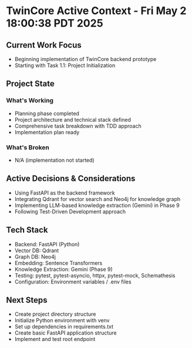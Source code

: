 # TwinCore Active Context - Fri May 2 18:00:38 PDT 2025

## Current Work Focus
- Beginning implementation of TwinCore backend prototype
- Starting with Task 1.1: Project Initialization

## Project State
### What's Working
- Planning phase completed
- Project architecture and technical stack defined
- Comprehensive task breakdown with TDD approach
- Implementation plan ready

### What's Broken
- N/A (implementation not started)

## Active Decisions & Considerations
- Using FastAPI as the backend framework
- Integrating Qdrant for vector search and Neo4j for knowledge graph
- Implementing LLM-based knowledge extraction (Gemini) in Phase 9
- Following Test-Driven Development approach

## Tech Stack
- Backend: FastAPI (Python)
- Vector DB: Qdrant
- Graph DB: Neo4j
- Embedding: Sentence Transformers
- Knowledge Extraction: Gemini (Phase 9)
- Testing: pytest, pytest-asyncio, httpx, pytest-mock, Schemathesis
- Configuration: Environment variables / .env files

## Next Steps
- Create project directory structure
- Initialize Python environment with venv
- Set up dependencies in requirements.txt
- Create basic FastAPI application structure
- Implement and test root endpoint

